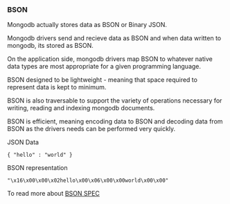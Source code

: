 ### BSON

Mongodb actually stores data as BSON or Binary JSON.

Mongodb drivers send and recieve data as BSON and when data written to mongodb, its stored as BSON.

On the application side, mongodb drivers map BSON to whatever native data types are most appropriate for a given programming language.

BSON designed to be lightweight - meaning that space required to represent data is kept to minimum.

BSON is also traversable to support the variety of operations necessary for writing, reading and indexing mongodb documents.

BSON is efficient, meaning encoding data to BSON and decoding data from BSON as the drivers needs can be performed very quickly.
    
JSON Data

```{ "hello" : "world" }```

BSON representation

```"\x16\x00\x00\x02hello\x00\x06\x00\x00world\x00\x00"```

To read more about [BSON SPEC](http://bsonspec.org)